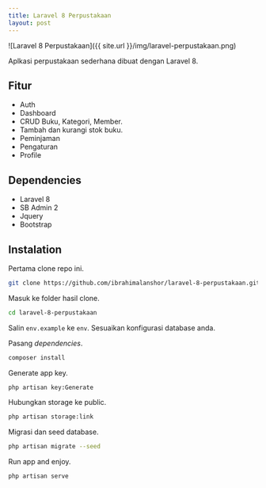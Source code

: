 ```yaml
---
title: Laravel 8 Perpustakaan
layout: post
---
```


![Laravel 8 Perpustakaan]({{ site.url }}/img/laravel-perpustakaan.png)

Aplkasi perpustakaan sederhana dibuat dengan Laravel 8.

## Fitur

* Auth
* Dashboard
* CRUD Buku, Kategori, Member.
* Tambah dan kurangi stok buku.
* Peminjaman
* Pengaturan
* Profile

## Dependencies

* Laravel 8
* SB Admin 2
* Jquery
* Bootstrap

## Instalation

Pertama clone repo ini.

```bash
git clone https://github.com/ibrahimalanshor/laravel-8-perpustakaan.git
```

Masuk ke folder hasil clone.

```bash
cd laravel-8-perpustakaan
```

Salin `env.example` ke `env`. Sesuaikan konfigurasi database anda.

Pasang *dependencies*.

```bash
composer install
```

Generate app key.

```bash
php artisan key:Generate
```

Hubungkan storage ke public.

```bash
php artisan storage:link
```

Migrasi dan seed database.

```bash
php artisan migrate --seed
```

Run app and enjoy.

```
php artisan serve
```